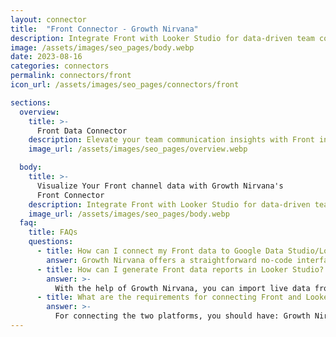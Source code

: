 ```yaml
---
layout: connector
title:  "Front Connector - Growth Nirvana"
description: Integrate Front with Looker Studio for data-driven team communication analytics that guide your collaboration strategies.
image: /assets/images/seo_pages/body.webp
date: 2023-08-16
categories: connectors
permalink: connectors/front
icon_url: /assets/images/seo_pages/connectors/front

sections:
  overview:
    title: >-
      Front Data Connector
    description: Elevate your team communication insights with Front integration. Seamlessly merge communication data from Front with Looker Studio's analytical capabilities, unlocking insights that shape team collaboration, customer interactions, and operational excellence.
    image_url: /assets/images/seo_pages/overview.webp

  body:
    title: >-
      Visualize Your Front channel data with Growth Nirvana's
      Front Connector
    description: Integrate Front with Looker Studio for data-driven team communication analytics that guide your collaboration strategies.
    image_url: /assets/images/seo_pages/body.webp
  faq:
    title: FAQs
    questions:
      - title: How can I connect my Front data to Google Data Studio/Looker Studio?
        answer: Growth Nirvana offers a straightforward no-code interface to connect to Front data sources.
      - title: How can I generate Front data reports in Looker Studio?
        answer: >-
          With the help of Growth Nirvana, you can import live data from Front into Looker Studio. These data can be viewed in charts, tables, and dashboards to generate branded reports that can be shared instantly.
      - title: What are the requirements for connecting Front and Looker Studio?
        answer: >-
          For connecting the two platforms, you should have: Growth Nirvana Account and Front Ads Account
---
```

